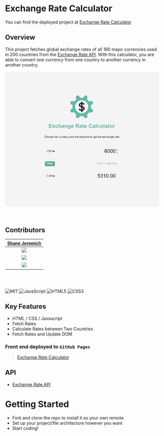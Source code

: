 # Exchange Rate Calculator

You can find the deployed project at [Exchange Rate Calculator](https://shanejeremich.github.io/Exchange-Rate-Calculator/)

## Overview

This project fetches global exchange rates of all 160 major currencies used in 200 countries from the [Exchange Rate API](https://api.exchangerate-api.com/v4/latest/). With this calculator, you are able to convert one currency from one country to another currency in another country.

![Without Model](/images/exchange.jpg)

<br>

## Contributors

|                                        [Shane Jeremich](https://github.com/shanejeremich)                                        |
| :----------------------------------------------------------------------------------------------------------------------------: |
|                         [<img src="https://avatars.githubusercontent.com/u/51142646?v=4" width = "200" />](https://github.com/shanejeremich)                         |
|                    [<img src="https://github.com/favicon.ico" width="15"> ](https://github.com/shanejeremich)                    |
| [ <img src="https://static.licdn.com/sc/h/al2o9zrvru7aqj8e1x2rzsrca" width="15"> ](https://www.linkedin.com/in/shanejeremich/) |

<br>
<br>

![MIT](https://img.shields.io/packagist/l/doctrine/orm.svg)
![JavaScript](https://img.shields.io/badge/javascript-%23323330.svg?&logo=javascript&logoColor=%23F7DF1E)
![HTML5](https://img.shields.io/badge/html5-%23E34F26.svg?logo=html5&logoColor=white)
![CSS3](https://img.shields.io/badge/css3-%231572B6.svg?logo=css3&logoColor=white)

## Key Features

- HTML / CSS / Javascript
- Fetch Rates
- Calculate Rates between Two Countries
- Fetch Rates and Update DOM

### Front end deployed to `GitHub Pages`

> [Exchange Rate Calculator](https://shanejeremich.github.io/Exchange-Rate-Calculator/)

## API

- [Exchange Rate API](https://api.exchangerate-api.com/v4/latest/)

# Getting Started

- Fork and clone the repo to install it as your own remote.
- Set up your project/file architecture however you want
- Start coding!
